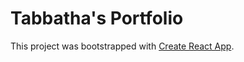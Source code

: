 # Tabbatha's Portfolio

This project was bootstrapped with [Create React App](https://github.com/facebook/create-react-app).